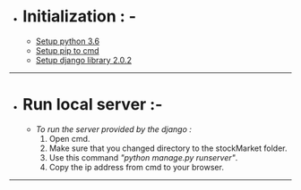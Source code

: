 * # Initialization : -   
    * [Setup python 3.6](https://www.python.org/downloads/)
    * [Setup pip to cmd](https://packaging.python.org/tutorials/installing-packages/#install-pip-setuptools-and-wheel)
    * [Setup django library 2.0.2](https://www.djangoproject.com/download/)
 ---
    
* # Run local server :-
   * *To run the server provided by the django :* 
        1. Open cmd.
        2. Make sure that you changed directory to the  stockMarket folder.
        3. Use this command *"python manage.py runserver"*.
        4. Copy the ip address from cmd to your browser. 
 ---